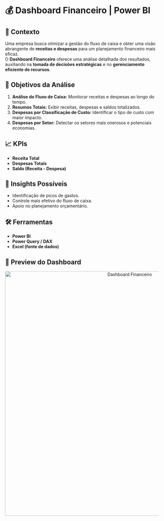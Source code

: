 # 💰 Dashboard Financeiro | Power BI

## 🏢 Contexto
Uma empresa busca otimizar a gestão do fluxo de caixa e obter uma visão abrangente de **receitas e despesas** para um planejamento financeiro mais eficaz.  
O **Dashboard Financeiro** oferece uma análise detalhada dos resultados, auxiliando na **tomada de decisões estratégicas** e no **gerenciamento eficiente de recursos**.

## 🎯 Objetivos da Análise
1. **Análise do Fluxo de Caixa:** Monitorar receitas e despesas ao longo do tempo.  
2. **Resumos Totais:** Exibir receitas, despesas e saldos totalizados.  
3. **Despesas por Classificação de Custo:** Identificar o tipo de custo com maior impacto.  
4. **Despesas por Setor:** Detectar os setores mais onerosos e potenciais economias.

## 📈 KPIs
- **Receita Total**  
- **Despesas Totais**  
- **Saldo (Receita - Despesa)**  

## 🧠 Insights Possíveis
- Identificação de picos de gastos.  
- Controle mais efetivo do fluxo de caixa.  
- Apoio no planejamento orçamentário.  

## 🛠️ Ferramentas
- **Power BI**  
- **Power Query / DAX**  
- **Excel (fonte de dados)**  

## 📸 Preview do Dashboard
<p align="center">
  <img src="img/dashboard-financeiro.png" alt="Dashboard Financeiro" width="800">
</p>
